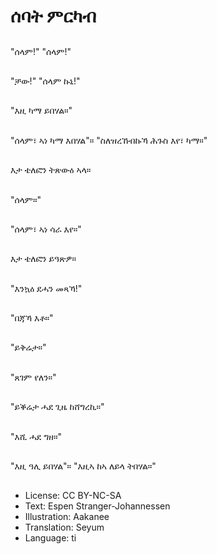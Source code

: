 # ሰባት ምርካብ

##
"ሰላም!" "ሰላም!"

##
"ቻው!" "ሰላም ኩኒ!"

##
"እዚ ካማ ይበሃል።"

##
"ሰላም፣ ኣነ ካማ እበሃል"። "ስለዝረኸብኩኻ ሕጉስ እየ፣ ካማ።"

##
እታ ቴለፎን ትጽውዕ ኣላ።

##
"ሰላም።"

##
"ሰላም፣ ኣነ ሳራ እየ።"

##
እታ ቴለፎን ይዓጽዎ።

##
"እንኳዕ ደሓን መጻኻ!"

##
"በጃኻ እቶ።"

##
"ይቅሬታ።"

##
"ጸገም የለን።"

##
"ይቕሬታ ሓደ ጊዜ ከሸግረኪ።"

##
"እሺ ሓደ ግዘ።"

##
"እዚ ዓሊ ይበሃል"። "እዚኣ ከኣ ለይላ ትበሃል።"

##
* License: CC BY-NC-SA
* Text: Espen Stranger-Johannessen
* Illustration: Aakanee
* Translation: Seyum
* Language: ti
